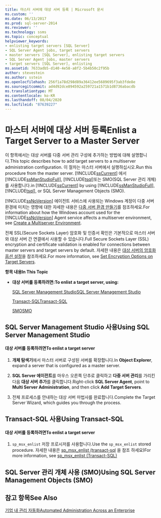 ```yaml
---
title: 마스터 서버에 대상 서버 등록 | Microsoft 문서
ms.custom: ''
ms.date: 06/13/2017
ms.prod: sql-server-2014
ms.reviewer: ''
ms.technology: ssms
ms.topic: conceptual
helpviewer_keywords:
- enlisting target servers [SQL Server]
- SQL Server Agent jobs, target servers
- master servers [SQL Server], enlisting target servers
- SQL Server Agent jobs, master servers
- target servers [SQL Server], enlisting
ms.assetid: 7633adb5-d140-4e58-a8f2-5b4b50c2f95b
author: stevestein
ms.author: sstein
ms.openlocfilehash: 256f1a78d298d89a36412ee5689695f3ab3fde8e
ms.sourcegitcommit: ad4d92dce894592a259721a1571b1d8736abacdb
ms.translationtype: MT
ms.contentlocale: ko-KR
ms.lasthandoff: 08/04/2020
ms.locfileid: "87639227"
---
```

# <a name="enlist-a-target-server-to-a-master-server"></a><span data-ttu-id="37e1e-102">마스터 서버에 대상 서버 등록</span><span class="sxs-lookup"><span data-stu-id="37e1e-102">Enlist a Target Server to a Master Server</span></span>
  <span data-ttu-id="37e1e-103">이 항목에서는 대상 서버를 다중 서버 관리 구성에 추가하는 방법에 대해 설명합니다.</span><span class="sxs-lookup"><span data-stu-id="37e1e-103">This topic describes how to add target servers to a multiserver administration configuration.</span></span> <span data-ttu-id="37e1e-104">이 절차는 마스터 서버에서 실행하십시오.</span><span class="sxs-lookup"><span data-stu-id="37e1e-104">Run this procedure from the master server.</span></span> <span data-ttu-id="37e1e-105">[!INCLUDE[ssCurrent](../../includes/sscurrent-md.md)] 에서 [!INCLUDE[ssManStudioFull](../../includes/ssmanstudiofull-md.md)], [!INCLUDE[tsql](../../includes/tsql-md.md)]또는 SMO(SQL Server 관리 개체)를 사용합니다.</span><span class="sxs-lookup"><span data-stu-id="37e1e-105">in [!INCLUDE[ssCurrent](../../includes/sscurrent-md.md)] by using [!INCLUDE[ssManStudioFull](../../includes/ssmanstudiofull-md.md)], [!INCLUDE[tsql](../../includes/tsql-md.md)], or SQL Server Management Objects (SMO).</span></span>  
  
 <span data-ttu-id="37e1e-106">[!INCLUDE[ssNoVersion](../../includes/ssnoversion-md.md)] 에이전트 서비스에 사용되는 Windows 계정이 다중 서버 환경에 미치는 영향에 대한 자세한 내용은 [다중 서버 환경 만들기](create-a-multiserver-environment.md)를 참조하세요.</span><span class="sxs-lookup"><span data-stu-id="37e1e-106">For information about how the Windows account used for the [!INCLUDE[ssNoVersion](../../includes/ssnoversion-md.md)] Agent service affects a multiserver environment, see [Create a Multiserver Environment](create-a-multiserver-environment.md).</span></span>  
  
 <span data-ttu-id="37e1e-107">전체 SSL(Secure Sockets Layer) 암호화 및 인증서 확인은 기본적으로 마스터 서버와 대상 서버 간 연결에서 사용할 수 있습니다.</span><span class="sxs-lookup"><span data-stu-id="37e1e-107">Full Secure Sockets Layer (SSL) encryption and certificate validation is enabled for connections between master servers and target servers by default.</span></span> <span data-ttu-id="37e1e-108">자세한 내용은 [대상 서버의 암호화 옵션 설정](set-encryption-options-on-target-servers.md)을 참조하세요.</span><span class="sxs-lookup"><span data-stu-id="37e1e-108">For more information, see [Set Encryption Options on Target Servers](set-encryption-options-on-target-servers.md).</span></span>  
  
 <span data-ttu-id="37e1e-109">**항목 내용**</span><span class="sxs-lookup"><span data-stu-id="37e1e-109">**In This Topic**</span></span>  
  
-   <span data-ttu-id="37e1e-110">**대상 서버를 등록하려면:**</span><span class="sxs-lookup"><span data-stu-id="37e1e-110">**To enlist a target server, using:**</span></span>  
  
     [<span data-ttu-id="37e1e-111">SQL Server Management Studio</span><span class="sxs-lookup"><span data-stu-id="37e1e-111">SQL Server Management Studio</span></span>](#SSMSProcedure)  
  
     [<span data-ttu-id="37e1e-112">Transact-SQL</span><span class="sxs-lookup"><span data-stu-id="37e1e-112">Transact-SQL</span></span>](#TsqlProcedure)  
  
     [<span data-ttu-id="37e1e-113">SMO</span><span class="sxs-lookup"><span data-stu-id="37e1e-113">SMO</span></span>](#PowerShellProcedure)  
  
##  <a name="using-sql-server-management-studio"></a><a name="SSMSProcedure"></a> <span data-ttu-id="37e1e-114">SQL Server Management Studio 사용</span><span class="sxs-lookup"><span data-stu-id="37e1e-114">Using SQL Server Management Studio</span></span>  
  
#### <a name="to-enlist-a-target-server"></a><span data-ttu-id="37e1e-115">대상 서버를 등록하려면</span><span class="sxs-lookup"><span data-stu-id="37e1e-115">To enlist a target server</span></span>  
  
1.  <span data-ttu-id="37e1e-116">**개체 탐색기**에서 마스터 서버로 구성된 서버를 확장합니다.</span><span class="sxs-lookup"><span data-stu-id="37e1e-116">In **Object Explorer**, expand a server that is configured as a master server.</span></span>  
  
2.  <span data-ttu-id="37e1e-117">**SQL Server 에이전트**를 마우스 오른쪽 단추로 클릭하고 **다중 서버 관리**를 가리킨 다음 **대상 서버 추가**를 클릭합니다.</span><span class="sxs-lookup"><span data-stu-id="37e1e-117">Right-click **SQL Server Agent**, point to **Multi Server Administration**, and then click **Add Target Servers**.</span></span>  
  
3.  <span data-ttu-id="37e1e-118">전체 프로세스를 안내하는 대상 서버 마법사를 완료합니다.</span><span class="sxs-lookup"><span data-stu-id="37e1e-118">Complete the Target Server Wizard, which guides you through the process.</span></span>  
  
##  <a name="using-transact-sql"></a><a name="TsqlProcedure"></a> <span data-ttu-id="37e1e-119">Transact-SQL 사용</span><span class="sxs-lookup"><span data-stu-id="37e1e-119">Using Transact-SQL</span></span>  
  
#### <a name="to-enlist-a-target-server"></a><span data-ttu-id="37e1e-120">대상 서버를 등록하려면</span><span class="sxs-lookup"><span data-stu-id="37e1e-120">To enlist a target server</span></span>  
  
1.  <span data-ttu-id="37e1e-121">`sp_msx_enlist` 저장 프로시저를 사용합니다.</span><span class="sxs-lookup"><span data-stu-id="37e1e-121">Use the `sp_msx_enlist` stored procedure.</span></span>  <span data-ttu-id="37e1e-122">자세한 내용은 [sp_msx_enlist &#40;transact-sql](/sql/relational-databases/system-stored-procedures/sp-msx-enlist-transact-sql) 을 참조 하세요&#41;</span><span class="sxs-lookup"><span data-stu-id="37e1e-122">For more information, see [sp_msx_enlist &#40;Transact-SQL&#41;](/sql/relational-databases/system-stored-procedures/sp-msx-enlist-transact-sql)</span></span>  
  
##  <a name="using-sql-server-management-objects-smo"></a><a name="PowerShellProcedure"></a><span data-ttu-id="37e1e-123">SQL Server 관리 개체 사용 (SMO)</span><span class="sxs-lookup"><span data-stu-id="37e1e-123">Using SQL Server Management Objects (SMO)</span></span>  
  
## <a name="see-also"></a><span data-ttu-id="37e1e-124">참고 항목</span><span class="sxs-lookup"><span data-stu-id="37e1e-124">See Also</span></span>  
 [<span data-ttu-id="37e1e-125">기업 내 관리 자동화</span><span class="sxs-lookup"><span data-stu-id="37e1e-125">Automated Administration Across an Enterprise</span></span>](automated-administration-across-an-enterprise.md)  
  
  
